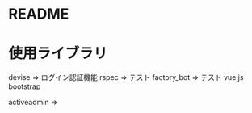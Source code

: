 # README

# 使用ライブラリ

devise      => ログイン認証機能
rspec       => テスト
factory_bot => テスト
vue.js
bootstrap

activeadmin =>